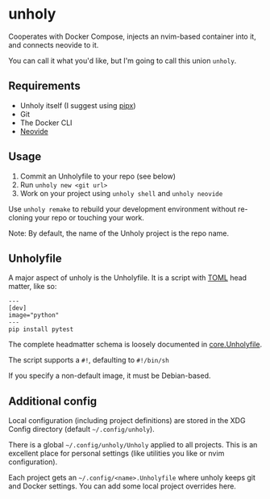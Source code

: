 # unholy

Cooperates with Docker Compose, injects an nvim-based container
into it, and connects neovide to it.

You can call it what you'd like, but I'm going to call this union `unholy`.

## Requirements

- Unholy itself (I suggest using [pipx](https://pypa.github.io/pipx/))
- Git
- The Docker CLI
- [Neovide](https://neovide.dev/)

## Usage

1. Commit an Unholyfile to your repo (see below)
2. Run `unholy new <git url>`
3. Work on your project using `unholy shell` and `unholy neovide`

Use `unholy remake` to rebuild your development environment without
re-cloning your repo or touching your work.

Note: By default, the name of the Unholy project is the repo name.

## Unholyfile

A major aspect of unholy is the Unholyfile. It is a script with
[TOML](https://toml.io/en/) head matter, like so:

```
---
[dev]
image="python"
---
pip install pytest
```

The complete headmatter schema is loosely documented in
[core.Unholyfile](https://github.com/AstraLuma/unholy/blob/trunk/unholy/core.Unholyfile).

The script supports a `#!`, defaulting to `#!/bin/sh`

If you specify a non-default image, it must be Debian-based.

## Additional config

Local configuration (including project definitions) are stored in the XDG
Config directory (default `~/.config/unholy`).

There is a global `~/.config/unholy/Unholy` applied to all projects. This is
an excellent place for personal settings (like utilities you like or nvim
configuration).

Each project gets an `~/.config/<name>.Unholyfile` where unholy keeps git and
Docker settings. You can add some local project overrides here.
